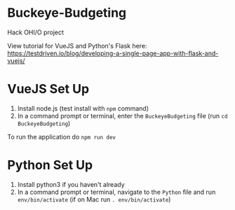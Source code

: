 # Buckeye-Budgeting
Hack OHI/O project

View tutorial for VueJS and Python's Flask here: https://testdriven.io/blog/developing-a-single-page-app-with-flask-and-vuejs/

# VueJS Set Up
1. Install node.js (test install with `npm` command)
2. In a command prompt or terminal, enter the `BuckeyeBudgeting` file (run `cd BuckeyeBudgeting`)

To run the application do `npm run dev`

# Python Set Up
1. Install python3 if you haven't already
2. In a command prompt or terminal, navigate to the `Python` file and run `env/bin/activate` (if on Mac run `. env/bin/activate`)
